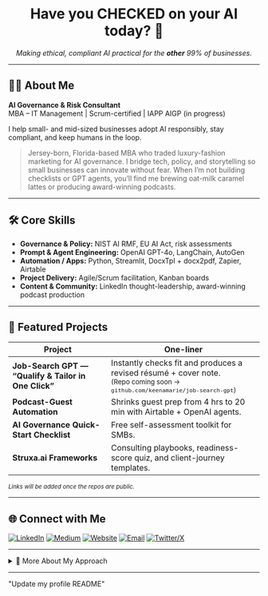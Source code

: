 <h1 align="center">Have you CHECKED on your AI today? 👀</h1>
<p align="center">
  <em>Making ethical, compliant AI practical for the <strong>other</strong> 99% of businesses.</em>
</p>

---

## 👩‍💼 About Me

**AI Governance & Risk Consultant**  
MBA – IT Management | Scrum-certified | IAPP AIGP (in progress)

I help small- and mid-sized businesses adopt AI responsibly, stay compliant, and keep humans in the loop.

> Jersey-born, Florida-based MBA who traded luxury-fashion marketing for AI governance. I bridge tech, policy, and storytelling so small businesses can innovate without fear. When I’m not building checklists or GPT agents, you’ll find me brewing oat-milk caramel lattes or producing award-winning podcasts.

---

## 🛠️ Core Skills

- **Governance & Policy:** NIST AI RMF, EU AI Act, risk assessments
- **Prompt & Agent Engineering:** OpenAI GPT-4o, LangChain, AutoGen
- **Automation / Apps:** Python, Streamlit, DocxTpl + docx2pdf, Zapier, Airtable
- **Project Delivery:** Agile/Scrum facilitation, Kanban boards
- **Content & Community:** LinkedIn thought-leadership, award-winning podcast production

---

## 🚀 Featured Projects

| Project                                              | One-liner                                                                                                                      |
| ---------------------------------------------------- | ------------------------------------------------------------------------------------------------------------------------------ |
| **Job-Search GPT — “Qualify & Tailor in One Click”** | Instantly checks fit and produces a revised résumé + cover note.<br><sub>(Repo coming soon → `github.com/keenamarie/job-search-gpt`)</sub> |
| **Podcast-Guest Automation**                         | Shrinks guest prep from 4 hrs to 20 min with Airtable + OpenAI agents.                                                         |
| **AI Governance Quick-Start Checklist**              | Free self-assessment toolkit for SMBs.                                                                                         |
| **Struxa.ai Frameworks**                             | Consulting playbooks, readiness-score quiz, and client-journey templates.                                                      |

<sup>*Links will be added once the repos are public.*</sup>

---

## 🌐 Connect with Me

[![LinkedIn](https://img.shields.io/badge/LinkedIn-blue?logo=linkedin&style=flat-square)](https://www.linkedin.com/in/keena-williams)
[![Medium](https://img.shields.io/badge/Medium-black?logo=medium&style=flat-square)](https://medium.com/@keenamarie)
[![Website](https://img.shields.io/badge/Website-struxa.ai-blueviolet?style=flat-square)](https://struxa.ai)
[![Email](https://img.shields.io/badge/Email-keena@struxa.ai-red?style=flat-square)](mailto:keena@struxa.ai)
[![Twitter/X](https://img.shields.io/badge/Twitter-@keenamarie_ai-1DA1F2?logo=twitter&style=flat-square)](https://twitter.com/keenamarie_ai)

---

<details>
<summary>🧭 More About My Approach</summary>

- **Mission:** Make ethical, compliant AI practical for the *other* 99 % of businesses.
- **Approach:** Bridge technology, policy, and storytelling to empower SMBs—no jargon, just real-world results.
- **Current focus:** AI risk management frameworks, prompt engineering, and scalable compliance toolkits.

</details>

---

<!-- Reference: Product scope template used for project repositories.
![image1](image1) -->
"Update my profile README"
